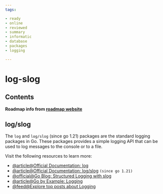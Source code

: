 ```yaml
---
tags:

- ready
- online
- reviewed
- summary
- informatic
- database
- packages
- logging

---
```


# log-slog

## Contents

__Roadmap info from [roadmap website](https://roadmap.sh/golang/go-logging/log-slog)__

## log/slog

The `log` and `log/slog` (since go 1.21) packages are the standard logging packages in Go. These packages provides a simple logging API that can be used to log messages to the console or to a file.

Visit the following resources to learn more:

- [@article@Official Documentation: log](https://pkg.go.dev/log)
- [@article@Official Documentation: log/slog](https://pkg.go.dev/log/slog) `(since go 1.21)`
- [@official@Go Blog: Structured Logging with slog](https://go.dev/blog/slog)
- [@article@Go by Example: Logging](https://gobyexample.com/logging)
- [@feed@Explore top posts about Logging](https://app.daily.dev/tags/logging?ref=roadmapsh)
